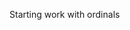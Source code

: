



















































Starting work with ordinals


















































